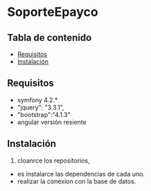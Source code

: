 # SoporteEpayco
 

## Tabla de contenido

* [Requisitos](#requisitos)
* [Instalación](#instalación)

## Requisitos
* symfony 4.2.*
* "jquery": "3.3.1",
* "bootstrap":"4.1.3"
* angular versión resiente

## Instalación
1) cloanrce los repositorios,  

* es instalarce las dependencias de cada uno.
* realizar la conexion con la base de datos.


